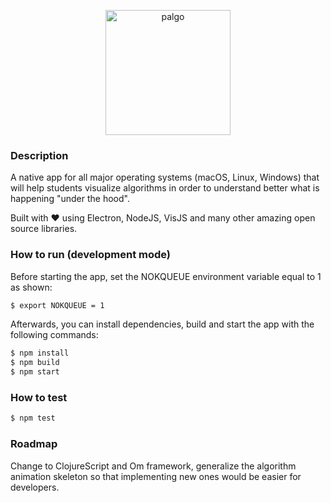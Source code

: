 <p align="center"><img alt="palgo" src="https://github.com/nclandrei/Palgo/blob/master/assets/icons/png/icon.png" width="200"></p>

### Description

A native app for all major operating systems (macOS, Linux, Windows) that will help students
visualize algorithms in order to understand better what is happening "under the hood".

Built with ❤️  using Electron, NodeJS, VisJS and many other amazing open source libraries.

### How to run (development mode)

Before starting the app, set the NOKQUEUE environment variable equal to 1 as shown:

```bash
$ export NOKQUEUE = 1
```

Afterwards, you can install dependencies, build and start the app with the following commands:

```bash
$ npm install
$ npm build
$ npm start
```

### How to test

```bash
$ npm test
```

### Roadmap

Change to ClojureScript and Om framework, generalize the algorithm animation skeleton so that implementing new ones
would be easier for developers.

